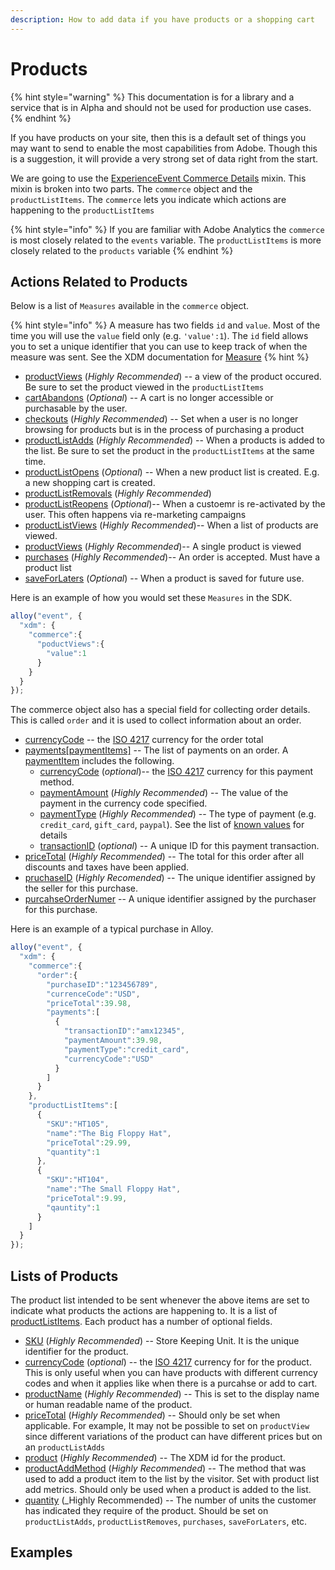 ```yaml
---
description: How to add data if you have products or a shopping cart
---
```


# Products

{% hint style="warning" %}
This documentation is for a library and a service that is in Alpha and should not be used for production use cases.
{% endhint %}

If you have products on your site, then this is a default set of things you may want to send to enable the most capabilities from Adobe. Though this is a suggestion, it will provide a very strong set of data right from the start.

We are going to use the [ExperienceEvent Commerce Details](https://github.com/adobe/xdm/blob/1c22180490558e3c13352fe3e0540cb7e93c69ca/docs/reference/context/experienceevent-commerce.schema.md) mixin. This mixin is broken into two parts. The `commerce` object and the `productListItems`. The `commerce` lets you indicate which actions are happening to the `productListItems`

{% hint style="info" %}
If you are familiar with Adobe Analytics the `commerce` is most closely related to the `events` variable. The `productListItems` is more closely related to the `products` variable
{% endhint %}

## Actions Related to Products

Below is a list of `Measures` available in the `commerce` object.

{% hint style="info" %}
A measure has two fields `id` and `value`. Most of the time you will use the `value` field only (e.g. `'value':1`). The `id` field allows you to set a unique identifier that you can use to keep track of when the measure was sent. See the XDM documentation for [Measure](https://github.com/adobe/xdm/blob/1c22180490558e3c13352fe3e0540cb7e93c69ca/docs/reference/data/measure.schema.md)
{% hint %}

* [productViews](https://github.com/adobe/xdm/blob/1c22180490558e3c13352fe3e0540cb7e93c69ca/docs/reference/context/commerce.schema.md#xdmproductviews) (_Highly Recommended_) -- a view of the product occured. Be sure to set the product viewed in the `productListItems`
* [cartAbandons](https://github.com/adobe/xdm/blob/1c22180490558e3c13352fe3e0540cb7e93c69ca/docs/reference/context/commerce.schema.md#xdmcartabandons) (_Optional_) -- A cart is no longer accessible or purchasable by the user.
* [checkouts](https://github.com/adobe/xdm/blob/1c22180490558e3c13352fe3e0540cb7e93c69ca/docs/reference/context/commerce.schema.md#xdmcheckouts) (_Highly Recommended_) -- Set when a user is no longer browsing for products but is in the process of purchasing a product
* [productListAdds](https://github.com/adobe/xdm/blob/1c22180490558e3c13352fe3e0540cb7e93c69ca/docs/reference/context/commerce.schema.md#xdmproductlistadds) (_Highly Recommended_) -- When a products is added to the list. Be sure to set the product in the `productListItems` at the same time.
* [productListOpens](https://github.com/adobe/xdm/blob/1c22180490558e3c13352fe3e0540cb7e93c69ca/docs/reference/context/commerce.schema.md#xdmproductlistopens) (_Optional_) -- When a new product list is created. E.g. a new shopping cart is created.
* [productListRemovals](https://github.com/adobe/xdm/blob/1c22180490558e3c13352fe3e0540cb7e93c69ca/docs/reference/context/commerce.schema.md#xdmproductlistremovals) (_Highly Recommended_)
* [productListReopens](https://github.com/adobe/xdm/blob/1c22180490558e3c13352fe3e0540cb7e93c69ca/docs/reference/context/commerce.schema.md#xdmproductlistreopens) (_Optional_)-- When a custoemr is re-activated by the user. This often happens via re-marketing campaigns
* [productListViews](https://github.com/adobe/xdm/blob/1c22180490558e3c13352fe3e0540cb7e93c69ca/docs/reference/context/commerce.schema.md#xdmproductlistviews) (_Highly Recommended_)-- When a list of products are viewed.
* [productViews](https://github.com/adobe/xdm/blob/1c22180490558e3c13352fe3e0540cb7e93c69ca/docs/reference/context/commerce.schema.md#xdmproductviews) (_Highly Recommended_)-- A single product is viewed
* [purchases](https://github.com/adobe/xdm/blob/1c22180490558e3c13352fe3e0540cb7e93c69ca/docs/reference/context/commerce.schema.md#xdmpurchases) (_Highly Recommended_)-- An order is accepted. Must have a product list
* [saveForLaters](https://github.com/adobe/xdm/blob/1c22180490558e3c13352fe3e0540cb7e93c69ca/docs/reference/context/commerce.schema.md#xdmsaveforlaters) (_Optional_) -- When a product is saved for future use.

Here is an example of how you would set these `Measures` in the SDK.

```javascript
alloy("event", {
  "xdm": {
    "commerce":{
      "poductViews":{
        "value":1
      }
    }
  }
});
```

The commerce object also has a special field for collecting order details. This is called `order` and it is used to collect information about an order.

* [currencyCode](https://github.com/adobe/xdm/blob/1c22180490558e3c13352fe3e0540cb7e93c69ca/docs/reference/data/order.schema.md#xdmcurrencycode) -- the [ISO 4217](https://en.wikipedia.org/wiki/ISO_4217) currency for the order total
* [payments[paymentItems]](https://github.com/adobe/xdm/blob/1c22180490558e3c13352fe3e0540cb7e93c69ca/docs/reference/data/order.schema.md#xdmpayments) -- The list of payments on an order. A [paymentItem](https://github.com/adobe/xdm/blob/1c22180490558e3c13352fe3e0540cb7e93c69ca/docs/reference/data/paymentitem.schema.md#payment-item-schema) includes the following.
  * [currencyCode](https://github.com/adobe/xdm/blob/1c22180490558e3c13352fe3e0540cb7e93c69ca/docs/reference/data/order.schema.md#xdmcurrencycode) (_optional_)-- the [ISO 4217](https://en.wikipedia.org/wiki/ISO_4217) currency for this payment method.
  * [paymentAmount](https://github.com/adobe/xdm/blob/1c22180490558e3c13352fe3e0540cb7e93c69ca/docs/reference/data/paymentitem.schema.md#xdmpaymentamount) (_Highly Recommended_) -- The value of the payment in the currency code specified.
  * [paymentType](https://github.com/adobe/xdm/blob/1c22180490558e3c13352fe3e0540cb7e93c69ca/docs/reference/data/paymentitem.schema.md#xdmpaymenttype) (_Highly Recommended_) -- The type of payment (e.g. `credit_card`, `gift_card`, `paypal`). See the list of [known values](https://github.com/adobe/xdm/blob/1c22180490558e3c13352fe3e0540cb7e93c69ca/docs/reference/data/paymentitem.schema.md#xdmpaymenttype-known-values) for details
  * [transactionID](https://github.com/adobe/xdm/blob/1c22180490558e3c13352fe3e0540cb7e93c69ca/docs/reference/data/paymentitem.schema.md#xdmtransactionid) (_optional_) -- A unique ID for this payment transaction.
* [priceTotal](https://github.com/adobe/xdm/blob/1c22180490558e3c13352fe3e0540cb7e93c69ca/docs/reference/data/order.schema.md#xdmpricetotal) (_Highly Recommended_) -- The total for this order after all discounts and taxes have been applied.
* [pruchaseID](https://github.com/adobe/xdm/blob/1c22180490558e3c13352fe3e0540cb7e93c69ca/docs/reference/data/order.schema.md#xdmpurchaseid) (_Highly Recomended_) -- The unique identifier assigned by the seller for this purchase.
* [purcahseOrderNumer](_optional_) -- A unique identifier assigned by the purchaser for this purchase.

Here is an example of a typical purchase in Alloy.

```javascript
alloy("event", {
  "xdm": {
    "commerce":{
      "order":{
        "purchaseID":"123456789",
        "currenceCode":"USD",
        "priceTotal":39.98,
        "payments":[
          {
            "transactionID":"amx12345",
            "paymentAmount":39.98,
            "paymentType":"credit_card",
            "currencyCode":"USD"
          }
        ]
      }
    },
    "productListItems":[
      {
        "SKU":"HT105",
        "name":"The Big Floppy Hat",
        "priceTotal":29.99,
        "quantity":1
      },
      {
        "SKU":"HT104",
        "name":"The Small Floppy Hat",
        "priceTotal":9.99,
        "qauntity":1
      }
    ]
  }
});
```

## Lists of Products

The product list intended to be sent whenever the above items are set to indicate what products the actions are happening to. It is a list of [productListItems](https://github.com/adobe/xdm/blob/1c22180490558e3c13352fe3e0540cb7e93c69ca/docs/reference/content/productlistitem.schema.md). Each product has a number of optional fields.

* [SKU](https://github.com/adobe/xdm/blob/1c22180490558e3c13352fe3e0540cb7e93c69ca/docs/reference/content/productlistitem.schema.md) (_Highly Recommended_) -- Store Keeping Unit. It is the unique identifier for the product.
* [currencyCode](https://github.com/adobe/xdm/blob/1c22180490558e3c13352fe3e0540cb7e93c69ca/docs/reference/content/productlistitem.schema.md#xdmcurrencycode) (_optional_) -- the [ISO 4217](https://en.wikipedia.org/wiki/ISO_4217) currency for for the product. This is only useful when you can have products with different currency codes and when it applies like when there is a purcahse or add to cart.
* [productName](https://github.com/adobe/xdm/blob/1c22180490558e3c13352fe3e0540cb7e93c69ca/docs/reference/content/productlistitem.schema.md#xdmname) (_Highly Recommended_) -- This is set to the display name or human readable name of the product.
* [priceTotal](https://github.com/adobe/xdm/blob/1c22180490558e3c13352fe3e0540cb7e93c69ca/docs/reference/content/productlistitem.schema.md#xdmpricetotal) (_Highly Recommended_) -- Should only be set when applicable. For example, It may not be possible to set on `productView` since different variations of the product can have different prices but on an `productListAdds`
* [product](https://github.com/adobe/xdm/blob/1c22180490558e3c13352fe3e0540cb7e93c69ca/docs/reference/content/productlistitem.schema.md#xdmproduct) (_Highly Recommended_) -- The XDM id for the product.
* [productAddMethod](https://github.com/adobe/xdm/blob/1c22180490558e3c13352fe3e0540cb7e93c69ca/docs/reference/content/productlistitem.schema.md#xdmproductaddmethod) (_Highly Recommended_) -- The method that was used to add a product item to the list by the visitor. Set with product list add metrics. Should only be used when a product is added to the list.
* [quantity](https://github.com/adobe/xdm/blob/1c22180490558e3c13352fe3e0540cb7e93c69ca/docs/reference/content/productlistitem.schema.md#xdmquantity) (_Highly Recommended) -- The number of units the customer has indicated they require of the product. Should be set on `productListAdds`, `productListRemoves`, `purchases`, `saveForLaters`, etc.

## Examples
